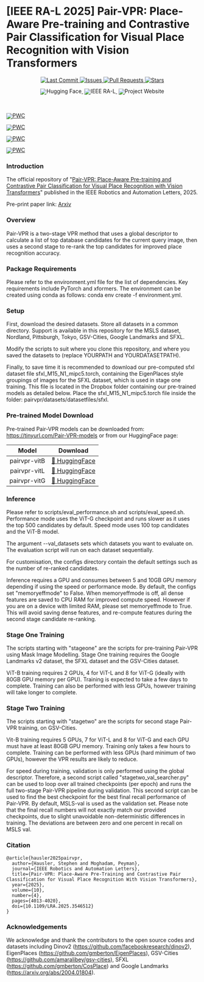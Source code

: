 # [IEEE RA-L 2025] Pair-VPR: Place-Aware Pre-training and Contrastive Pair Classification for Visual Place Recognition with Vision Transformers 

<!-- markdownlint-disable first-line-h1 -->
<!-- markdownlint-disable html -->
<!-- markdownlint-disable no-duplicate-header -->

<p align="center">
  <a href="https://github.com/csiro-robotics/Pair-VPR/commits/main">
    <img src="https://img.shields.io/github/last-commit/csiro-robotics/Pair-VPR" alt="Last Commit" />
  </a>
  <a href="https://github.com/csiro-robotics/Pair-VPR/issues">
    <img src="https://img.shields.io/github/issues/csiro-robotics/Pair-VPR" alt="Issues" />
  </a>
  <a href="https://github.com/csiro-robotics/Pair-VPR/pulls">
    <img src="https://img.shields.io/github/issues-pr/csiro-robotics/Pair-VPR" alt="Pull Requests" />
  </a>
  <a href="https://github.com/csiro-robotics/Pair-VPR/stargazers">
    <img src="https://img.shields.io/github/stars/csiro-robotics/Pair-VPR?style=social" alt="Stars" />
  </a>
</p>


<div align="center" style="line-height: 1;">
  <a href="https://huggingface.co/CSIRORobotics/Pair-VPR" target="_blank" style="margin: 2px;">
    <img alt="Hugging Face"
         src="https://img.shields.io/badge/%F0%9F%A4%97%20Hugging%20Face-Pair--VPR-ffc107?color=ffc107&logoColor=white"
         style="display: inline-block; vertical-align: middle;"/>
  </a>

  <!-- RA-L badge -->
  <a href="https://ieeexplore.ieee.org/document/10906598/" target="_blank" style="margin: 2px;">
    <img alt="IEEE RA-L"
         src="https://img.shields.io/badge/%F0%9F%93%84%20RA--L-Published-blue"
         style="display: inline-block; vertical-align: middle;" />
  </a>

  <!-- Project Website badge -->
  <a href="https://csiro-robotics.github.io/Pair-VPR/" target="_blank" style="margin: 2px;">
    <img alt="Project Website"
         src="https://img.shields.io/badge/%F0%9F%8C%90%20Project-Website-2ea44f"
         style="display: inline-block; vertical-align: middle;" />
  </a>

</div>
<br><br>
<div align="left" style="line-height: 1;">
  
  <!-- Dynamic SOTA badges from PapersWithCode -->
[![PWC](https://img.shields.io/endpoint.svg?url=https://paperswithcode.com/badge/pair-vpr-place-aware-pre-training-and/visual-place-recognition-on-mapillary-test)](https://paperswithcode.com/sota/visual-place-recognition-on-mapillary-test?p=pair-vpr-place-aware-pre-training-and)

[![PWC](https://img.shields.io/endpoint.svg?url=https://paperswithcode.com/badge/pair-vpr-place-aware-pre-training-and/visual-place-recognition-on-mapillary-val)](https://paperswithcode.com/sota/visual-place-recognition-on-mapillary-val?p=pair-vpr-place-aware-pre-training-and)

[![PWC](https://img.shields.io/endpoint.svg?url=https://paperswithcode.com/badge/pair-vpr-place-aware-pre-training-and/visual-place-recognition-on-pittsburgh-30k)](https://paperswithcode.com/sota/visual-place-recognition-on-pittsburgh-30k?p=pair-vpr-place-aware-pre-training-and)

[![PWC](https://img.shields.io/endpoint.svg?url=https://paperswithcode.com/badge/pair-vpr-place-aware-pre-training-and/visual-place-recognition-on-tokyo247)](https://paperswithcode.com/sota/visual-place-recognition-on-tokyo247?p=pair-vpr-place-aware-pre-training-and)
</div>

### Introduction 


The official repository of "[Pair-VPR: Place-Aware Pre-training and Contrastive Pair Classification for Visual Place Recognition with Vision Transformers](https://ieeexplore.ieee.org/document/10906598)" published in the IEEE Robotics and Automation Letters, 2025. 

Pre-print paper link: [Arxiv](https://arxiv.org/abs/2410.06614)



### Overview

Pair-VPR is a two-stage VPR method that uses a global descriptor to calculate a list of top database candidates for the current query image, then uses a second stage to re-rank the top candidates for improved place recognition accuracy. 

### Package Requirements

Please refer to the environment.yml file for the list of dependencies. Key requirements include PyTorch and xformers. The environment can be created using conda as follows: conda env create -f environment.yml.

### Setup

First, download the desired datasets. Store all datasets in a common directory. Support is available in this repository for the MSLS dataset, Nordland, Pittsburgh, Tokyo, GSV-Cities, Google Landmarks and SFXL.

Modify the scripts to suit where you clone this repository, and where you saved the datasets to (replace YOURPATH and YOURDATASETPATH).

Finally, to save time it is recommended to download our pre-computed sfxl dataset file sfxl_M15_N1_mipc5.torch, containing the EigenPlaces style groupings of images for the SFXL dataset, which is used in stage one training. This file is located in the Dropbox folder containing our pre-trained models as detailed below. Place the sfxl_M15_N1_mipc5.torch file inside the folder: pairvpr/datasets/datasetfiles/sfxl.

### Pre-trained Model Download

Pre-trained Pair-VPR models can be downloaded from: https://tinyurl.com/Pair-VPR-models or from our HuggingFace page: 

<div align="center">

|      **Model**      | **Download**                                                                                  |
| :-----------------: | ------------------------------------------------------------------------------------------    |
| pairvpr-vitB        | [🤗 HuggingFace](https://huggingface.co/CSIRORobotics/Pair-VPR/resolve/main/pairvpr-vitB.pth) |
| pairvpr-vitL        | [🤗 HuggingFace](https://huggingface.co/CSIRORobotics/Pair-VPR/resolve/main/pairvpr-vitL.pth) |
| pairvpr-vitG        | [🤗 HuggingFace](https://huggingface.co/CSIRORobotics/Pair-VPR/resolve/main/pairvpr-vitG.pth) |


</div>


### Inference

Please refer to scripts/eval_performance.sh and scripts/eval_speed.sh. Performance mode uses the ViT-G checkpoint and runs slower as it uses the top 500 candidates by default. Speed mode uses 100 top candidates and the ViT-B model.

The argument --val_datasets sets which datasets you want to evaluate on. The evaluation script will run on each dataset sequentially.

For customisation, the configs directory contain the default settings such as the number of re-ranked candidates.

Inference requires a GPU and consumes between 5 and 10GB GPU memory depending if using the speed or performance mode. By default, the configs set "memoryeffmode" to False. When memoryeffmode is off, all dense features are saved to CPU RAM for improved compute speed. However if you are on a device with limited RAM, please set memoryeffmode to True. This will avoid saving dense features, and re-compute features during the second stage candidate re-ranking.

### Stage One Training

The scripts starting with "stageone" are the scripts for pre-training Pair-VPR using Mask Image Modelling. Stage One training requires the Google Landmarks v2 dataset, the SFXL dataset and the GSV-Cities dataset. 

ViT-B training requires 2 GPUs, 4 for ViT-L and 8 for ViT-G (ideally with 80GB GPU memory per GPU). Training is expected to take a few days to complete. Training can also be performed with less GPUs, however training will take longer to complete.

### Stage Two Training

The scripts starting with "stagetwo" are the scripts for second stage Pair-VPR training, on GSV-Cities.

Vit-B training requires 5 GPUs, 7 for ViT-L and 8 for ViT-G and each GPU must have at least 80GB GPU memory. Training only takes a few hours to complete. Training can be performed with less GPUs (hard minimum of two GPUs), however the VPR results are likely to reduce.

For speed during training, validation is only performed using the global descriptor. Therefore, a second script called "stagetwo_val_searcher.py" can be used to loop over all trained checkpoints (per epoch) and runs the full two-stage Pair-VPR pipeline during validation. This second script can be used to find the best checkpoint for the best final recall performance of Pair-VPR. By default, MSLS-val is used as the validation set. Please note that the final recall numbers will not exactly match our provided checkpoints, due to slight unavoidable non-deterministic differences in training. The deviations are between zero and one percent in recall on MSLS val.

### Citation

```
@article{hausler2025pairvpr,
  author={Hausler, Stephen and Moghadam, Peyman},
  journal={IEEE Robotics and Automation Letters}, 
  title={Pair-VPR: Place-Aware Pre-Training and Contrastive Pair Classification for Visual Place Recognition With Vision Transformers}, 
  year={2025},
  volume={10},
  number={4},
  pages={4013-4020},
  doi={10.1109/LRA.2025.3546512}
}
```

### Acknowledgements

We acknowledge and thank the contributors to the open source codes and datasets including Dinov2 (https://github.com/facebookresearch/dinov2), EigenPlaces (https://github.com/gmberton/EigenPlaces), GSV-Cities (https://github.com/amaralibey/gsv-cities), SFXL (https://github.com/gmberton/CosPlace) and Google Landmarks (https://arxiv.org/abs/2004.01804).
